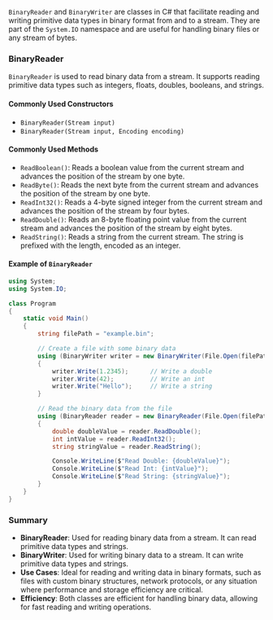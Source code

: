 `BinaryReader` and `BinaryWriter` are classes in C# that facilitate reading and writing primitive data types in binary format from and to a stream. They are part of the `System.IO` namespace and are useful for handling binary files or any stream of bytes.

### BinaryReader

`BinaryReader` is used to read binary data from a stream. It supports reading primitive data types such as integers, floats, doubles, booleans, and strings.

#### Commonly Used Constructors

- `BinaryReader(Stream input)`
- `BinaryReader(Stream input, Encoding encoding)`

#### Commonly Used Methods

- `ReadBoolean()`: Reads a boolean value from the current stream and advances the position of the stream by one byte.
- `ReadByte()`: Reads the next byte from the current stream and advances the position of the stream by one byte.
- `ReadInt32()`: Reads a 4-byte signed integer from the current stream and advances the position of the stream by four bytes.
- `ReadDouble()`: Reads an 8-byte floating point value from the current stream and advances the position of the stream by eight bytes.
- `ReadString()`: Reads a string from the current stream. The string is prefixed with the length, encoded as an integer.

#### Example of `BinaryReader`

```csharp
using System;
using System.IO;

class Program
{
    static void Main()
    {
        string filePath = "example.bin";

        // Create a file with some binary data
        using (BinaryWriter writer = new BinaryWriter(File.Open(filePath, FileMode.Create)))
        {
            writer.Write(1.2345);      // Write a double
            writer.Write(42);          // Write an int
            writer.Write("Hello");     // Write a string
        }

        // Read the binary data from the file
        using (BinaryReader reader = new BinaryReader(File.Open(filePath, FileMode.Open)))
        {
            double doubleValue = reader.ReadDouble();
            int intValue = reader.ReadInt32();
            string stringValue = reader.ReadString();

            Console.WriteLine($"Read Double: {doubleValue}");
            Console.WriteLine($"Read Int: {intValue}");
            Console.WriteLine($"Read String: {stringValue}");
        }
    }
}
```

### Summary

- **BinaryReader**: Used for reading binary data from a stream. It can read primitive data types and strings.
- **BinaryWriter**: Used for writing binary data to a stream. It can write primitive data types and strings.
- **Use Cases**: Ideal for reading and writing data in binary formats, such as files with custom binary structures, network protocols, or any situation where performance and storage efficiency are critical.
- **Efficiency**: Both classes are efficient for handling binary data, allowing for fast reading and writing operations.